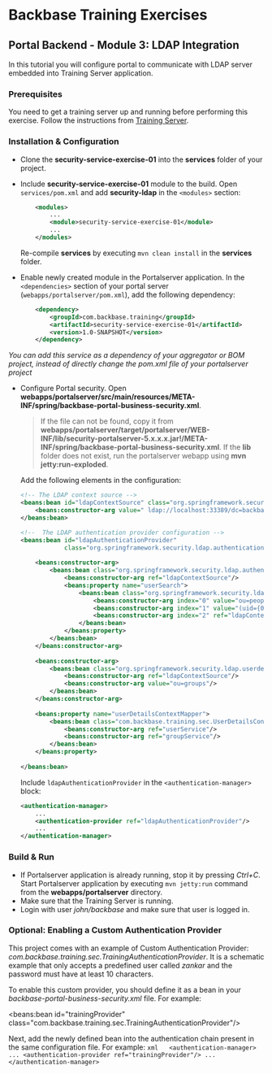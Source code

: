 # Backbase Training Exercises

## Portal Backend - Module 3: LDAP Integration

In this tutorial you will configure portal to communicate with LDAP server embedded into Training Server application.

### Prerequisites

You need to get a training server up and running before performing this exercise.
Follow the instructions from [Training Server](https://github.com/Backbase/training-server).

### Installation & Configuration

- Clone the **security-service-exercise-01** into the **services** folder of your project.

- Include **security-service-exercise-01** module to the build.  Open `services/pom.xml` and add **security-ldap** in the `<modules>` section: 

	```xml
	    <modules>
	        ...	    
	        <module>security-service-exercise-01</module>
	        ...
	    </modules>
	```	
	Re-compile **services** by executing `mvn clean install` in the **services** folder.
	
- Enable newly created module in the Portalserver application. In the `<dependencies>` section of your portal server (`webapps/portalserver/pom.xml`), add the following dependency:

	```xml
	    <dependency>
	        <groupId>com.backbase.training</groupId>
	        <artifactId>security-service-exercise-01</artifactId>
	        <version>1.0-SNAPSHOT</version>
	    </dependency>
	```
	
*You can add this service as a dependency of your aggregator or BOM project, instead of directly change the pom.xml file of your portalserver project*

- Configure Portal security. Open **webapps/portalserver/src/main/resources/META-INF/spring/backbase-portal-business-security.xml**.

  > If the file can not be found, copy it from **webapps/portalserver/target/portalserver/WEB-INF/lib/security-portalserver-5.x.x.x.jar!/META-INF/spring/backbase-portal-business-security.xml**. If the **lib** folder does not exist, run the portalserver webapp using **mvn jetty:run-exploded**.

  Add the following elements in the configuration:
  
	```xml
	<!-- The LDAP context source -->
	<beans:bean id="ldapContextSource" class="org.springframework.security.ldap.DefaultSpringSecurityContextSource">
	    <beans:constructor-arg value=" ldap://localhost:33389/dc=backbase,dc=com "/>
	</beans:bean>

	<!--  The LDAP authentication provider configuration -->
	<beans:bean id="ldapAuthenticationProvider"
	            class="org.springframework.security.ldap.authentication.LdapAuthenticationProvider">
        
	    <beans:constructor-arg>
	        <beans:bean class="org.springframework.security.ldap.authentication.BindAuthenticator">
	            <beans:constructor-arg ref="ldapContextSource"/>
	            <beans:property name="userSearch">
	                <beans:bean class="org.springframework.security.ldap.search.FilterBasedLdapUserSearch">
	                    <beans:constructor-arg index="0" value="ou=people"/>
	                    <beans:constructor-arg index="1" value="(uid={0})"/>
	                    <beans:constructor-arg index="2" ref="ldapContextSource"/>
	                </beans:bean>
	            </beans:property>
	        </beans:bean>
	    </beans:constructor-arg>
        
	    <beans:constructor-arg>
	        <beans:bean class="org.springframework.security.ldap.userdetails.DefaultLdapAuthoritiesPopulator">
	            <beans:constructor-arg ref="ldapContextSource"/>
	            <beans:constructor-arg value="ou=groups"/>
	        </beans:bean>
	    </beans:constructor-arg>
        
	    <beans:property name="userDetailsContextMapper">
	        <beans:bean class="com.backbase.training.sec.UserDetailsContextMapperImpl">
	            <beans:constructor-arg ref="userService"/>
	            <beans:constructor-arg ref="groupService"/>
	        </beans:bean>
	    </beans:property>
        
	</beans:bean>
	```
	
	Include `ldapAuthenticationProvider` in the `<authentication-manager>` block:
	
	```xml
	<authentication-manager>
	    ...
	    <authentication-provider ref="ldapAuthenticationProvider"/>
	    ...
	</authentication-manager>
	```

### Build & Run

- If Portalserver application is already running, stop it by pressing *Ctrl+C*. Start Portalserver application by executing `mvn jetty:run` command from the **webapps/portalserver** directory.
- Make sure that the Training Server is running.
- Login with user *john/backbase* and make sure that user is logged in.

### Optional: Enabling a Custom Authentication Provider

This project comes with an example of Custom Authentication Provider: *com.backbase.training.sec.TrainingAuthenticationProvider*. It is a schematic example that only accepts a predefined user called *zankar* and the password must have at least 10 characters.

To enable this custom provider, you should define it as a bean in your *backbase-portal-business-security.xml* file. For example:

<beans:bean id="trainingProvider" class="com.backbase.training.sec.TrainingAuthenticationProvider"/>

Next, add the newly defined bean into the authentication chain present in the same configuration file. For example:
	```xml	
<authentication-manager>
	...
	<authentication-provider ref="trainingProvider"/>
	...
</authentication-manager>
	```
